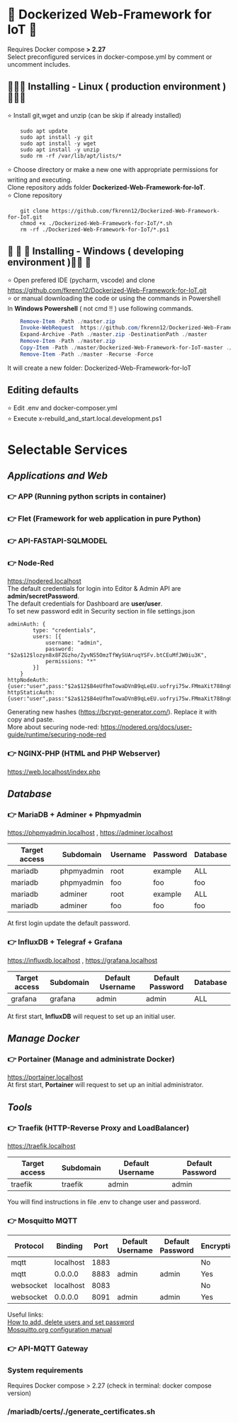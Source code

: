 # 🐳 Dockerized Web-Framework for IoT 🐳
Requires Docker compose **> 2.27**   
Select preconfigured services in docker-compose.yml by comment or uncomment includes.
##  🐧🐧🚀 Installing - Linux ( production environment )🚀️🐧🐧
⭐ Install git,wget and unzip (can be skip if already installed)
```shell
    sudo apt update 
    sudo apt install -y git
    sudo apt install -y wget 
    sudo apt install -y unzip 
    sudo rm -rf /var/lib/apt/lists/*  
```
⭐ Choose directory or make a new one with appropriate permissions for writing and executing.      
Clone repository adds folder **Dockerized-Web-Framework-for-IoT**.      
⭐ Clone repository
```shell
    git clone https://github.com/fkrenn12/Dockerized-Web-Framework-for-IoT.git  
    chmod +x ./Dockerized-Web-Framework-for-IoT/*.sh  
    rm -rf ./Dockerized-Web-Framework-for-IoT/*.ps1  
```

## 🔳 🔳 🚀 Installing - Windows ( developing environment )🚀️🔳 🔳   
  
⭐ Open prefered IDE (pycharm, vscode) and clone https://github.com/fkrenn12/Dockerized-Web-Framework-for-IoT.git  
⭐ or manual downloading the code or using the commands in Powershell    
In **Windows Powershell** ( not cmd !! )  use following commands.   
```powershell
    Remove-Item -Path ./master.zip
    Invoke-WebRequest  https://github.com/fkrenn12/Dockerized-Web-Framework-for-IoT/archive/master.zip -OutFile ./master.zip
    Expand-Archive -Path ./master.zip -DestinationPath ./master
    Remove-Item -Path ./master.zip
    Copy-Item -Path ./master/Dockerized-Web-Framework-for-IoT-master ./Dockerized-Web-Framework-for-IoT -Recurse -Force
    Remove-Item -Path ./master -Recurse -Force
```  
It will create a new folder: Dockerized-Web-Framework-for-IoT  
## Editing defaults  
⭐ Edit .env and docker-composer.yml  
⭐ Execute x-rebuild_and_start.local.development.ps1
# Selectable Services
## *Applications and Web*
### 👉 APP (Running python scripts in container)
### 👉 Flet (Framework for web application in pure Python)
<!---
### 👉 API-FASTAPI-PURE-SQL
-->
### 👉 API-FASTAPI-SQLMODEL  
### 👉 Node-Red  
https://nodered.localhost  
The default credentials for login into Editor & Admin API are **admin/secretPassword**.  
The default credentials for Dashboard are **user/user**.  
To set new password edit in Security section in file settings.json 
```
adminAuth: {
        type: "credentials",
        users: [{
            username: "admin",
            password: "$2a$12$lozyn8x8FZGzho/ZyvNS5OmzTfWySUAruqYSFv.btCEuMfJW0iu3K",
            permissions: "*"
        }]
    }
httpNodeAuth: {user:"user",pass:"$2a$12$B4eUfhmTowaDVnB9qLeEU.uofryi75w.FMmaXit788ngGsNN3Cw0W"},
httpStaticAuth: {user:"user",pass:"$2a$12$B4eUfhmTowaDVnB9qLeEU.uofryi75w.FMmaXit788ngGsNN3Cw0W"},
```
Generating new hashes (https://bcrypt-generator.com/). Replace it with copy and paste.     
More about securing node-red: https://nodered.org/docs/user-guide/runtime/securing-node-red  

### 👉 NGINX-PHP (HTML and PHP Webserver)
https://web.localhost/index.php
## *Database*
### 👉 MariaDB + Adminer + Phpmyadmin 
https://phpmyadmin.localhost , https://adminer.localhost 

| Target access | Subdomain  | Username | Password | Database |
|---------------|------------|----------|----------|----------|
| mariadb       | phpmyadmin | root     | example  | ALL      |
| mariadb       | phpmyadmin | foo      | foo      | foo      |
| mariadb       | adminer    | root     | example  | ALL      |
| mariadb       | adminer    | foo      | foo      | foo      |

At first login update the default password.  
### 👉 InfluxDB  + Telegraf + Grafana
https://influxdb.localhost , https://grafana.localhost  

| Target access | Subdomain | Default Username | Default Password | Database |
|---------------|-----------|----------|----------|----------|
| grafana       | grafana   | admin    | admin    | ALL      |  

At first start, **InfluxDB** will request to set up an initial user.
<!---
### 👉 RESTful API for mysql/mariadb
https://github.com/krink-code/db-api?tab=readme-ov-file  
http://127.0.0.1:8980/api/<db>/<table>/  
GET    /     # Show status  
GET    /api                          # Show databases  
GET    /api/<db>                     # Show database tables  
GET    /api/<db>/<table>             # Show database table fields    
GET    /api/<db>/<table>?query=true  # List rows of table  
POST   /api/<db>/<table>             # Create a new row  
PUT    /api/<db>/<table>             # Replace existing row with new row  

GET    /api/<db>/<table>/:id         # Retrieve a row by primary key
PATCH  /api/<db>/<table>/:id         # Update row element by primary key
DELETE /api/<db>/<table>/:id         # Delete a row by primary key

GET    /api/<db>/<table>/count       # Count number of rows in a table

POST   /api                          # Content-Type: text/sql
-->
## *Manage Docker*
### 👉 Portainer (Manage and administrate Docker)
https://portainer.localhost  
At first start, **Portainer** will request to set up an initial administrator.   
## *Tools*
### 👉 Traefik (HTTP-Reverse Proxy and LoadBalancer)
https://traefik.localhost  

| Target access | Subdomain | Default Username | Default Password |
|---------------|-----------|----------|----------|
| traefik       | traefik   | admin    | admin    |

You will find instructions in file .env to change user and password.    
### 👉 Mosquitto MQTT  
| Protocol  | Binding   | Port | Default Username | Default Password | Encryption(tls) |
|-----------|-----------|------|------------------|------------------|-----------------|
| mqtt      | localhost | 1883 |                  |                  |        No       |
| mqtt      | 0.0.0.0   | 8883 | admin            | admin            |       Yes       |
| websocket | localhost | 8083 |                  |                  |        No       |
| websocket | 0.0.0.0   | 8091 | admin            | admin            |       Yes       |

Useful links:  
[How to add, delete users and set password](.mosquitto/config/readme.md)  
[Mosquitto.org configuration manual](https://mosquitto.org/man/mosquitto-conf-5.html)  
### 👉 API-MQTT Gateway

### System requirements  
Requires Docker compose > 2.27 (check in terminal: docker compose version)

### /mariadb/certs/./generate_certificates.sh

